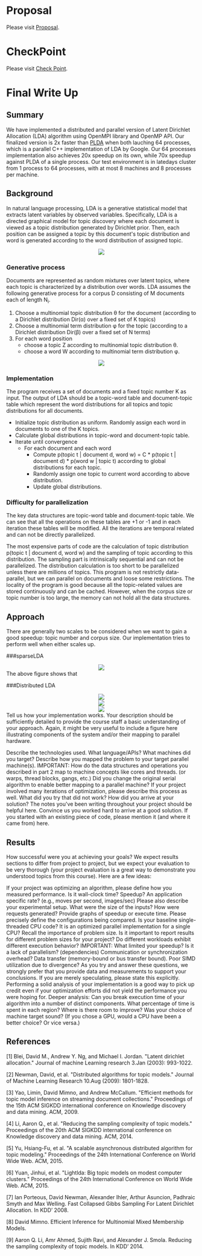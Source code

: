 # Proposal
Please visit [Proposal](proposal.md).
# CheckPoint
Please visit [Check Point](checkpoint.md).

# Final Write Up

## Summary
We have implemented a distributed and parallel version of Latent Dirichlet Allocation (LDA) algorithm using OpenMPI library and OpenMP API. Our finalized version is 2x faster than [PLDA](https://code.google.com/archive/p/plda) when both lauching 64 processes, which is a parallel C++ implementation of LDA by Google. Our 64 processes implementation also achieves 20x speedup on its own, while 70x speedup against PLDA of a single process. Our test environment is in latedays cluster from 1 process to 64 processes, with at most 8 machines and 8 processes per machine.

## Background

In natural language processing, LDA is a generative statistical model that extracts latent variables by observed variables. Specifically, LDA is a directed graphical model for topic discovery where each document is viewed as a topic distribution generated by Dirichlet prior. Then, each position can be assigned a topic by this document's topic distribution and word is generated according to the word distribution of assigned topic.
  	<div style="text-align:center"><img src ="./introToLDA.png" /></div>
### Generative process
Documents are represented as random mixtures over latent topics, where each topic is characterized by a distribution over words. LDA assumes the following generative process for a corpus D consisting of M documents each of length N<sub>i</sub>.

1. Choose a multinomial topic distribution &theta; for the document (according to a Dirichlet distribution Dir(&alpha;) over a fixed set of K topics)
2. Choose a multinomial term distribution &phi; for the topic (according to a Dirichlet distribution Dir(&beta;) over a fixed set of N terms)
3. For each word position
	* choose a topic Z according to multinomial topic distribution &theta;.
	* choose a word W according to multinomial term distribution &phi;.

<div style="text-align:center"><img src ="./Smoothed_LDA.png" /></div>

### Implementation
The program receives a set of documents and a fixed topic number K as input. The output of LDA should be a topic-word table and document-topic table which represent the word distributions for all topics and topic distributions for all documents.

* Initialize topic distribution as uniform. Randomly assign each word in documents to one of the K topics.
* Calculate global distributions in topic-word and document-topic table.
* Iterate until convergence 
	* For each document and each word
		* Compute p(topic t \| document d, word w) = C * p(topic t \| document d) * p(word w \| topic t) according to global distributions for each topic.
		* Randomly assign one topic to current word according to above distribution.
		* Update global distributions.

### Difficulty for parallelization
The key data structures are topic-word table and document-topic table. We can see that all the operations on these tables are +1 or -1 and in each iteration these tables will be modified. All the iterations are temporal related and can not be directly parallelized.

The most expensive parts of code are the calculation of topic distribution p(topic t \| document d, word w) and the sampling of topic according to this distribution. The sampling part is intrinsically sequential and can not be parallelized. The distribution calculation is too short to be parallelized unless there are millions of topics. This program is not restrictly data-parallel, but we can parallel on documents and loose some restrictions. The locality of the program is good because all the topic-related values are stored continuously and can be cached. However, when the corpus size or topic number is too large, the memory can not hold all the data structures.

## Approach
There are generally two scales to be considered when we want to gain a good speedup: topic number and corpus size. Our implementation tries to perform well when either scales up.

###sparseLDA
<div style="text-align:center"><img src ="./sparsity.png" /></div>
The above figure shows that 

###Distributed LDA
<div style="text-align:center"><img src ="./Basic_Idea.png" /></div>
<div style="text-align:center"><img src ="./sync.png" /></div>
<div style="text-align:center"><img src ="./async.png" /></div>
Tell us how your implementation works. Your description should be sufficiently detailed to provide the course staff a basic understanding of your approach. Again, it might be very useful to include a figure here illustrating components of the system and/or their mapping to parallel hardware.

Describe the technologies used. What language/APIs? What machines did you target?
Describe how you mapped the problem to your target parallel machine(s). IMPORTANT: How do the data structures and operations you described in part 2 map to machine concepts like cores and threads. (or warps, thread blocks, gangs, etc.)
Did you change the original serial algorithm to enable better mapping to a parallel machine?
If your project involved many iterations of optimization, please describe this process as well. What did you try that did not work? How did you arrive at your solution? The notes you've been writing throughout your project should be helpful here. Convince us you worked hard to arrive at a good solution.
If you started with an existing piece of code, please mention it (and where it came from) here.

## Results
How successful were you at achieving your goals? We expect results sections to differ from project to project, but we expect your evaluation to be very thorough (your project evaluation is a great way to demonstrate you understood topics from this course). Here are a few ideas:

If your project was optimizing an algorithm, please define how you measured performance. Is it wall-clock time? Speedup? An application specific rate? (e.g., moves per second, images/sec)
Please also describe your experimental setup. What were the size of the inputs? How were requests generated?
Provide graphs of speedup or execute time. Please precisely define the configurations being compared. Is your baseline single-threaded CPU code? It is an optimized parallel implementation for a single CPU?
Recall the importance of problem size. Is it important to report results for different problem sizes for your project? Do different workloads exhibit different execution behavior?
IMPORTANT: What limited your speedup? Is it a lack of parallelism? (dependencies) Communication or synchronization overhead? Data transfer (memory-bound or bus transfer bound). Poor SIMD utilization due to divergence? As you try and answer these questions, we strongly prefer that you provide data and measurements to support your conclusions. If you are merely speculating, please state this explicitly. Performing a solid analysis of your implementation is a good way to pick up credit even if your optimization efforts did not yield the performance you were hoping for.
Deeper analysis: Can you break execution time of your algorithm into a number of distinct components. What percentage of time is spent in each region? Where is there room to improve?
Was your choice of machine target sound? (If you chose a GPU, would a CPU have been a better choice? Or vice versa.)



## References
[1] Blei, David M., Andrew Y. Ng, and Michael I. Jordan. "Latent dirichlet allocation." Journal of machine Learning research 3.Jan (2003): 993-1022.

[2] Newman, David, et al. "Distributed algorithms for topic models." Journal of Machine Learning Research 10.Aug (2009): 1801-1828.

[3] Yao, Limin, David Mimno, and Andrew McCallum. "Efficient methods for topic model inference on streaming document collections." Proceedings of the 15th ACM SIGKDD international conference on Knowledge discovery and data mining. ACM, 2009.

[4] Li, Aaron Q., et al. "Reducing the sampling complexity of topic models." Proceedings of the 20th ACM SIGKDD international conference on Knowledge discovery and data mining. ACM, 2014.

[5] Yu, Hsiang-Fu, et al. "A scalable asynchronous distributed algorithm for topic modeling." Proceedings of the 24th International Conference on World Wide Web. ACM, 2015.

[6] Yuan, Jinhui, et al. "Lightlda: Big topic models on modest computer clusters." Proceedings of the 24th International Conference on World Wide Web. ACM, 2015.

[7] Ian Porteous, David Newman, Alexander Ihler, Arthur Asuncion, Padhraic Smyth and Max Welling. Fast Collapsed Gibbs Sampling For Latent Dirichlet Allocation. In KDD’ 2008.

[8] David Mimno. Efficient Inference for Multinomial Mixed Membership Models.

[9] Aaron Q. Li, Amr Ahmed, Sujith Ravi, and Alexander J. Smola. Reducing the sampling complexity of topic models. In KDD’ 2014.
